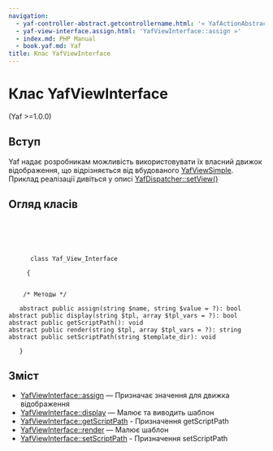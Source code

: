 ```yaml
---
navigation:
  - yaf-controller-abstract.getcontrollername.html: '« YafActionAbstract::getControllerName'
  - yaf-view-interface.assign.html: 'YafViewInterface::assign »'
  - index.md: PHP Manual
  - book.yaf.md: Yaf
title: Клас YafViewInterface
---
```

# Клас YafViewInterface

(Yaf >=1.0.0)

## Вступ

Yaf надає розробникам можливість використовувати їх власний движок відображення, що відрізняється від вбудованого [YafViewSimple](class.yaf-view-simple.html). Приклад реалізації дивіться у описі [YafDispatcher::setView()](yaf-dispatcher.setview.md)

## Огляд класів

```classsynopsis


    
    
     
      class Yaf_View_Interface
     
     {
    

    /* Методы */
    
   abstract public assign(string $name, string $value = ?): bool
abstract public display(string $tpl, array $tpl_vars = ?): bool
abstract public getScriptPath(): void
abstract public render(string $tpl, array $tpl_vars = ?): string
abstract public setScriptPath(string $template_dir): void

   }
```

## Зміст

-   [YafViewInterface::assign](yaf-view-interface.assign.md) — Призначає значення для движка відображення
-   [YafViewInterface::display](yaf-view-interface.display.md) — Малює та виводить шаблон
-   [YafViewInterface::getScriptPath](yaf-view-interface.getscriptpath.md) - Призначення getScriptPath
-   [YafViewInterface::render](yaf-view-interface.render.md) — Малює шаблон
-   [YafViewInterface::setScriptPath](yaf-view-interface.setscriptpath.md) - Призначення setScriptPath
